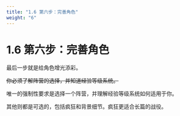 ```yaml
---
title: "1.6 第六步：完善角色"
weight: "6"
---
```

# 1.6 第六步：完善角色

最后一步就是给角色增光添彩。

~~你必须了解阵营的选择，并知道经验等级系统。~~

唯一的强制性要求是选择一个阵营，并理解经验等级系统如何适用于你。

其他则都是可选的，包括疯狂和背景细节。疯狂更适合长篇的战役。
